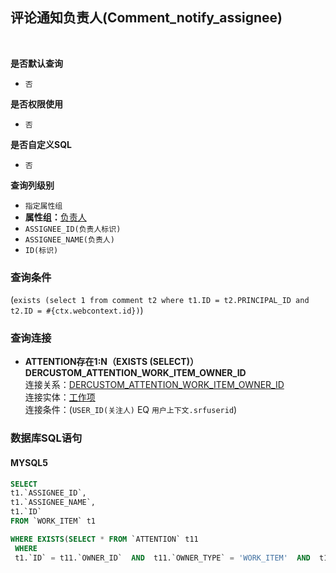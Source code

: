 ## 评论通知负责人(Comment_notify_assignee) <!-- {docsify-ignore-all} -->



<br>
<p class="panel-title"><b>是否默认查询</b></p>

* `否`

<p class="panel-title"><b>是否权限使用</b></p>

* `否`

<p class="panel-title"><b>是否自定义SQL</b></p>

* `否`

<p class="panel-title"><b>查询列级别</b></p>

* `指定属性组`
*  **属性组：**[负责人](#)
  * `ASSIGNEE_ID(负责人标识)`
  * `ASSIGNEE_NAME(负责人)`
  * `ID(标识)`



### 查询条件

(`exists (select 1 from comment t2 where t1.ID = t2.PRINCIPAL_ID and t2.ID = #{ctx.webcontext.id})`)



### 查询连接
* **ATTENTION存在1:N（EXISTS (SELECT)）DERCUSTOM_ATTENTION_WORK_ITEM_OWNER_ID**<br>
连接关系：[DERCUSTOM_ATTENTION_WORK_ITEM_OWNER_ID](der/DERCUSTOM_ATTENTION_WORK_ITEM_OWNER_ID)<br>
连接实体：[工作项](module/ProjMgmt/Work_item)<br>
连接条件：(`USER_ID(关注人)` EQ `用户上下文.srfuserid`)<br>


### 数据库SQL语句

#### MYSQL5

```sql
SELECT
t1.`ASSIGNEE_ID`,
t1.`ASSIGNEE_NAME`,
t1.`ID`
FROM `WORK_ITEM` t1 

WHERE EXISTS(SELECT * FROM `ATTENTION` t11 
 WHERE 
 t1.`ID` = t11.`OWNER_ID`  AND  t11.`OWNER_TYPE` = 'WORK_ITEM'  AND  t11.`OWNER_SUBTYPE` = 'WORK_ITEM'  AND  ( t11.`USER_ID` = #{ctx.sessioncontext.srfuserid} ) ) AND ( exists (select 1 from comment t2 where t1.ID = t2.PRINCIPAL_ID and t2.ID = #{ctx.webcontext.id}) )
```
